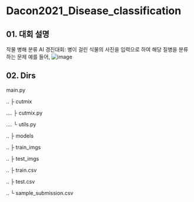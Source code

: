 # Dacon2021_Disease_classification
## 01. 대회 설명
 작물 병해 분류 AI 경진대회:
  병이 걸린 식물의 사진을 입력으로 하여 해당 질병을 분류하는 문제
  예를 들어,
  ![image](https://user-images.githubusercontent.com/28197373/147400543-8e2b5e06-30a9-4f8a-8f3e-cc88897435c7.png)


## 02. Dirs
main.py

.. ├ cutmix

…. ├ cutmix.py

…. └ utils.py

.. ├ models

.. ├ train_imgs

.. ├ test_imgs

.. ├ train.csv

.. ├ test.csv

.. └ sample_submission.csv

